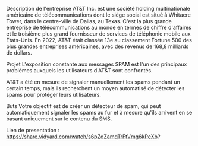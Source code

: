 Description de l'entreprise
AT&T Inc. est une société holding multinationale américaine de télécommunications dont le siège social est situé à Whitacre Tower, dans le centre-ville de Dallas, au Texas. C'est la plus grande entreprise de télécommunications au monde en termes de chiffre d'affaires et le troisième plus grand fournisseur de services de téléphonie mobile aux États-Unis. En 2022, AT&T était classée 13e au classement Fortune 500 des plus grandes entreprises américaines, avec des revenus de 168,8 milliards de dollars.

Projet
L'exposition constante aux messages SPAM est l'un des principaux problèmes auxquels les utilisateurs d'AT&T sont confrontés.

AT&T a été en mesure de signaler manuellement les spams pendant un certain temps, mais ils recherchent un moyen automatisé de détecter les spams pour protéger leurs utilisateurs.

Buts
Votre objectif est de créer un détecteur de spam, qui peut automatiquement signaler les spams au fur et à mesure qu'ils arrivent en se basant uniquement sur le contenu du SMS.


Lien de presentation : https://share.vidyard.com/watch/s6pZqZamqTrFtVmg6kPeXb?